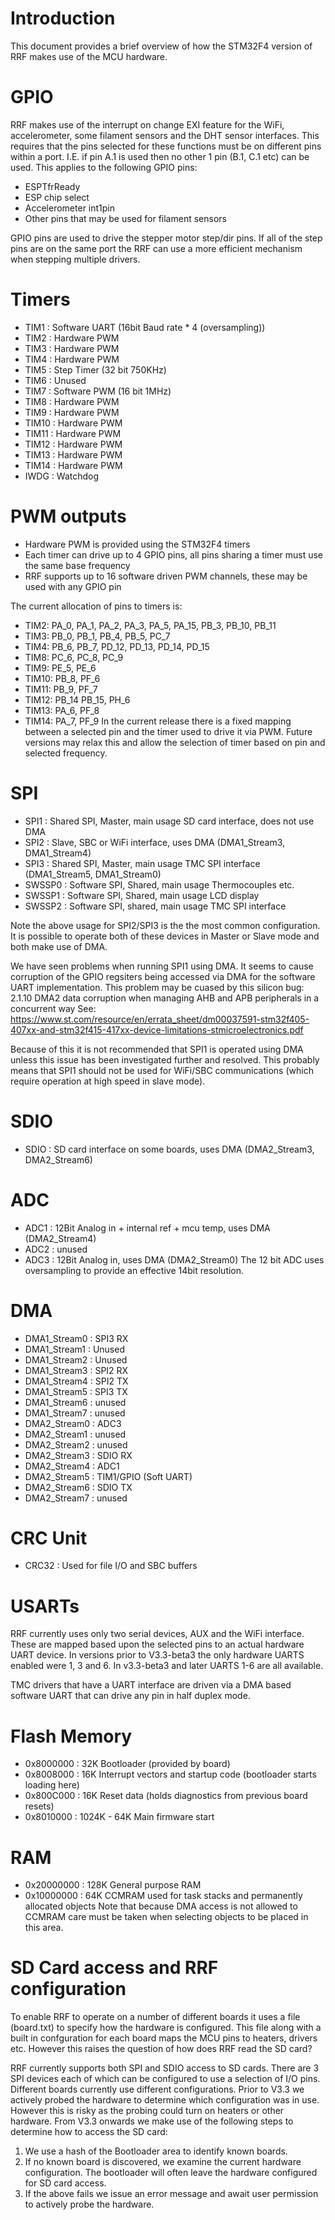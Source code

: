 Introduction
============
This document provides a brief overview of how the STM32F4 version of RRF makes use of the
MCU hardware.

GPIO
====
RRF makes use of the interrupt on change EXI feature for the WiFi, accelerometer, 
some filament sensors and the DHT sensor interfaces. This requires that the pins 
selected for these functions must be on different pins within a port. I.E.
if pin A.1 is used then no other 1 pin (B.1, C.1 etc) can be used. This applies
to the following GPIO pins:
* ESPTfrReady
* ESP chip select
* Accelerometer int1pin
* Other pins that may be used for filament sensors

GPIO pins are used to drive the stepper motor step/dir pins. If all of the step pins
are on the same port the RRF can use a more efficient mechanism when stepping multiple
drivers.

Timers
======
* TIM1 : Software UART (16bit Baud rate * 4 (oversampling))
* TIM2 : Hardware PWM
* TIM3 : Hardware PWM
* TIM4 : Hardware PWM
* TIM5 : Step Timer (32 bit 750KHz)
* TIM6 : Unused
* TIM7 : Software PWM (16 bit 1MHz)
* TIM8 : Hardware PWM
* TIM9 : Hardware PWM
* TIM10 : Hardware PWM
* TIM11 : Hardware PWM
* TIM12 : Hardware PWM
* TIM13 : Hardware PWM
* TIM14 : Hardware PWM
* IWDG : Watchdog

PWM outputs
===========
* Hardware PWM is provided using the STM32F4 timers
* Each timer can drive up to 4 GPIO pins, all pins sharing a timer must use the same base frequency
* RRF supports up to 16 software driven PWM channels, these may be used with any GPIO pin

The current allocation of pins to timers is:
* TIM2: PA_0, PA_1, PA_2, PA_3, PA_5, PA_15, PB_3, PB_10, PB_11
* TIM3: PB_0, PB_1, PB_4, PB_5, PC_7
* TIM4: PB_6, PB_7, PD_12, PD_13, PD_14, PD_15
* TIM8: PC_6, PC_8, PC_9
* TIM9: PE_5, PE_6
* TIM10: PB_8, PF_6
* TIM11: PB_9, PF_7
* TIM12: PB_14 PB_15, PH_6
* TIM13: PA_6, PF_8
* TIM14: PA_7, PF_9
In the current release there is a fixed mapping between a selected pin and the timer used to
drive it via PWM. Future versions may relax this and allow the selection of timer based on
pin and selected frequency.

SPI
===
* SPI1 : Shared SPI, Master, main usage SD card interface, does not use DMA
* SPI2 : Slave, SBC or WiFi interface, uses DMA (DMA1_Stream3, DMA1_Stream4)
* SPI3 : Shared SPI, Master, main usage TMC SPI interface (DMA1_Stream5, DMA1_Stream0) 
* SWSSP0 : Software SPI, Shared, main usage Thermocouples etc.
* SWSSP1 : Software SPI, Shared, main usage LCD display
* SWSSP2 : Software SPI, shared, main usage TMC SPI interface

Note the above usage for SPI2/SPI3 is the the most common configuration. It is possible
to operate both of these devices in Master or Slave mode and both make use of DMA.

We have seen problems when running SPI1 using DMA. It seems to cause corruption of the
GPIO regsiters being accessed via DMA for the software UART implementation. This problem
may be cuased by this silicon bug: 
2.1.10 DMA2 data corruption when managing AHB and APB peripherals in a concurrent way
See: https://www.st.com/resource/en/errata_sheet/dm00037591-stm32f405-407xx-and-stm32f415-417xx-device-limitations-stmicroelectronics.pdf

Because of this it is not recommended that SPI1 is operated using DMA unless this issue
has been investigated further and resolved. This probably means that SPI1 should not be
used for WiFi/SBC communications (which require operation at high speed in slave mode).

SDIO
====
* SDIO : SD card interface on some boards, uses DMA (DMA2_Stream3, DMA2_Stream6)

ADC
===
* ADC1 : 12Bit Analog in + internal ref + mcu temp, uses DMA (DMA2_Stream4)
* ADC2 : unused
* ADC3 : 12Bit Analog in, uses DMA (DMA2_Stream0)
The 12 bit ADC uses oversampling to provide an effective 14bit resolution.

DMA
===
* DMA1_Stream0 : SPI3 RX
* DMA1_Stream1 : Unused
* DMA1_Stream2 : Unused
* DMA1_Stream3 : SPI2 RX
* DMA1_Stream4 : SPI2 TX
* DMA1_Stream5 : SPI3 TX
* DMA1_Stream6 : unused
* DMA1_Stream7 : unused
* DMA2_Stream0 : ADC3
* DMA2_Stream1 : unused
* DMA2_Stream2 : unused
* DMA2_Stream3 : SDIO RX
* DMA2_Stream4 : ADC1
* DMA2_Stream5 : TIM1/GPIO (Soft UART)
* DMA2_Stream6 : SDIO TX
* DMA2_Stream7 : unused

CRC Unit
========
* CRC32 : Used for file I/O and SBC buffers

USARTs
======
RRF currently uses only two serial devices, AUX and the WiFi interface. These are
mapped based upon the selected pins to an actual hardware UART device. In versions 
prior to V3.3-beta3 the only hardware UARTS enabled were 1, 3 and 6. In v3.3-beta3
and later UARTS 1-6 are all available.

TMC drivers that have a UART interface are driven via a DMA based software UART
that can drive any pin in half duplex mode.

Flash Memory
============
* 0x8000000 : 32K Bootloader (provided by board)
* 0x8008000 : 16K Interrupt vectors and startup code (bootloader starts loading here)
* 0x800C000 : 16K Reset data (holds diagnostics from previous board resets)
* 0x8010000 : 1024K - 64K Main firmware start

RAM
===
* 0x20000000 : 128K General purpose RAM
* 0x10000000 : 64K CCMRAM used for task stacks and permanently allocated objects
Note that because DMA access is not allowed to CCMRAM care must be taken when selecting
objects to be placed in this area.

SD Card access and RRF configuration
====================================
To enable RRF to operate on a number of different boards it uses a file (board.txt) to specify how the
hardware is configured. This file along with a built in confguration for each board maps the MCU pins to
heaters, drivers etc. However this raises the question of how does RRF read the SD card?

RRF currently supports both SPI and SDIO access to SD cards. There are 3 SPI devices each of which can be
configured to use a selection of I/O pins. Different boards currently use different configurations. Prior
to V3.3 we actively probed the hardware to determine which configuration was in use. However this is risky
as the probing could turn on heaters or other hardware. From V3.3 onwards we make use of the following steps
to determine how to access the SD card:
1. We use a hash of the Bootloader area to identify known boards.
2. If no known board is discovered, we examine the current hardware configuration. The bootloader will often
leave the hardware configured for SD card access.
3. If the above fails we issue an error message and await user permission to actively probe the hardware.